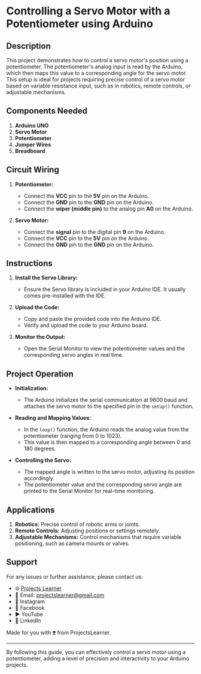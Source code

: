 # Controlling a Servo Motor with a Potentiometer using Arduino

## Description

This project demonstrates how to control a servo motor's position using a potentiometer. The potentiometer's analog input is read by the Arduino, which then maps this value to a corresponding angle for the servo motor. This setup is ideal for projects requiring precise control of a servo motor based on variable resistance input, such as in robotics, remote controls, or adjustable mechanisms.

## Components Needed

1. **Arduino UNO**
2. **Servo Motor**
3. **Potentiometer**
4. **Jumper Wires**
5. **Breadboard**

## Circuit Wiring

1. **Potentiometer:**
   - Connect the **VCC** pin to the **5V** pin on the Arduino.
   - Connect the **GND** pin to the **GND** pin on the Arduino.
   - Connect the **wiper (middle pin)** to the analog pin **A0** on the Arduino.

2. **Servo Motor:**
   - Connect the **signal** pin to the digital pin **9** on the Arduino.
   - Connect the **VCC** pin to the **5V** pin on the Arduino.
   - Connect the **GND** pin to the **GND** pin on the Arduino.

## Instructions

1. **Install the Servo Library:**
   - Ensure the Servo library is included in your Arduino IDE. It usually comes pre-installed with the IDE.

2. **Upload the Code:**
   - Copy and paste the provided code into the Arduino IDE.
   - Verify and upload the code to your Arduino board.

3. **Monitor the Output:**
   - Open the Serial Monitor to view the potentiometer values and the corresponding servo angles in real time.

## Project Operation

- **Initialization:**
  - The Arduino initializes the serial communication at 9600 baud and attaches the servo motor to the specified pin in the `setup()` function.

- **Reading and Mapping Values:**
  - In the `loop()` function, the Arduino reads the analog value from the potentiometer (ranging from 0 to 1023).
  - This value is then mapped to a corresponding angle between 0 and 180 degrees.

- **Controlling the Servo:**
  - The mapped angle is written to the servo motor, adjusting its position accordingly.
  - The potentiometer value and the corresponding servo angle are printed to the Serial Monitor for real-time monitoring.

## Applications

1. **Robotics:** Precise control of robotic arms or joints.
2. **Remote Controls:** Adjusting positions or settings remotely.
3. **Adjustable Mechanisms:** Control mechanisms that require variable positioning, such as camera mounts or valves.

## Support

For any issues or further assistance, please contact us:

- 🌐 [Projects Learner](https://projectslearner.com)
- 📧 Email: projectslearner@gmail.com
- 📸 Instagram
- 📘 Facebook
- ▶️ YouTube
- 📘 LinkedIn

Made for you with ❣️ from ProjectsLearner.

---

By following this guide, you can effectively control a servo motor using a potentiometer, adding a level of precision and interactivity to your Arduino projects.
